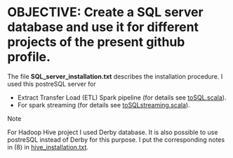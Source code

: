 # OBJECTIVE: Create a SQL server database and use it for different projects of the present github profile.
The file **SQL_server_installation.txt** describes the installation procedure. I used this postreSQL server for
* Extract Transfer Load (ETL) Spark pipeline (for details see [toSQL.scala](https://github.com/PavelPll/Spark-ETL-ML/blob/main/Scala_ETL/toSQL.scala)).  
* For spark streaming (for details see [toSQLstreaming.scala](https://github.com/PavelPll/Spark-ETL-ML/blob/main/Streaming/src/main/scala/toSQLstreaming.scala)).
> [!NOTE]
> For Hadoop Hive project I used Derby database. It is also possible to use postreSQL instead of Derby for this purpose. I put the corresponding notes in (8) in [hive_installation.txt](https://github.com/PavelPll/Hadoop-Hive/blob/main/hive_installation.txt).
